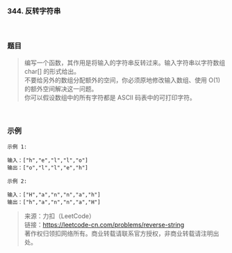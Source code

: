 ### 344. 反转字符串

<br>

### 题目

> 编写一个函数，其作用是将输入的字符串反转过来。输入字符串以字符数组 char[] 的形式给出。<br>
不要给另外的数组分配额外的空间，你必须原地修改输入数组、使用 O(1) 的额外空间解决这一问题。<br>
你可以假设数组中的所有字符都是 ASCII 码表中的可打印字符。

<br>

### 示例
```
示例 1:

输入：["h","e","l","l","o"]
输出：["o","l","l","e","h"]
```

```
示例 2:

输入：["H","a","n","n","a","h"]
输出：["h","a","n","n","a","H"]
```

>来源：力扣（LeetCode）<br>
链接：https://leetcode-cn.com/problems/reverse-string<br>
著作权归领扣网络所有。商业转载请联系官方授权，非商业转载请注明出处。

<br>
